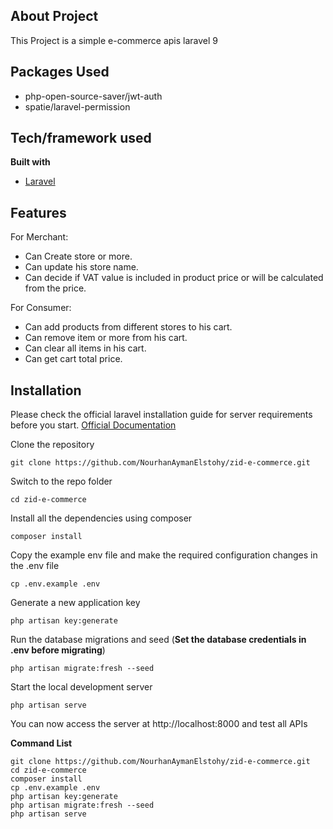 ## About Project

This Project is a simple e-commerce apis laravel 9

## Packages Used

-   php-open-source-saver/jwt-auth
-   spatie/laravel-permission

## Tech/framework used

<b>Built with</b>

-   [Laravel](https://laravel.com)

## Features

For Merchant:

-   Can Create store or more.
-   Can update his store name.
-   Can decide if VAT value is included in product price or will be calculated from the price.

For Consumer:

-   Can add products from different stores to his cart.
-   Can remove item or more from his cart.
-   Can clear all items in his cart.
-   Can get cart total price.

## Installation

Please check the official laravel installation guide for server requirements before you start. [Official Documentation](https://laravel.com/docs/7.x/installation#installation)

Clone the repository

```
git clone https://github.com/NourhanAymanElstohy/zid-e-commerce.git
```

Switch to the repo folder

```
cd zid-e-commerce
```

Install all the dependencies using composer

```
composer install
```

Copy the example env file and make the required configuration changes in the .env file

```
cp .env.example .env
```

Generate a new application key

```
php artisan key:generate
```

Run the database migrations and seed (**Set the database credentials in .env before migrating**)

```
php artisan migrate:fresh --seed
```

Start the local development server

```
php artisan serve
```

You can now access the server at http://localhost:8000 and test all APIs

**Command List**

```
git clone https://github.com/NourhanAymanElstohy/zid-e-commerce.git
cd zid-e-commerce
composer install
cp .env.example .env
php artisan key:generate
php artisan migrate:fresh --seed
php artisan serve
```
